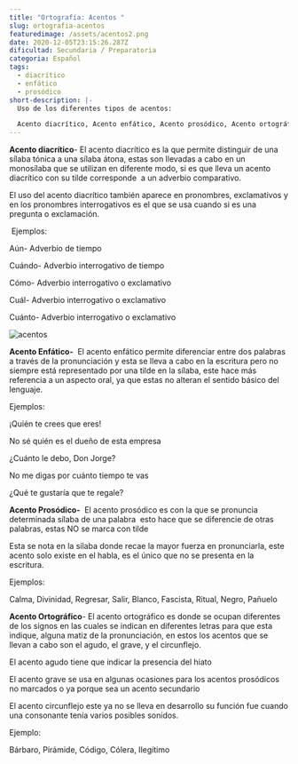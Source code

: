 ```yaml
---
title: "Ortografía: Acentos "
slug: ortografia-acentos
featuredimage: /assets/acentos2.png
date: 2020-12-05T23:15:26.287Z
dificultad: Secundaria / Preparatoria
categoria: Español
tags:
  - diacrítico
  - enfático
  - prosódico
short-description: |-
  Uso de los diferentes tipos de acentos:

  Acento diacrítico, Acento enfático, Acento prosódico, Acento ortográfico.
---
```

**Acento diacrítico**- El acento diacrítico es la que permite distinguir de una sílaba tónica a una sílaba átona, estas son llevadas a cabo en un monosílaba que se utilizan en diferente modo, si es que lleva un acento diacrítico con su tilde corresponde  a un adverbio comparativo.

El uso del acento diacrítico también aparece en pronombres, exclamativos y en los pronombres interrogativos es el que se usa cuando si es una pregunta o exclamación.

 Ejemplos:

Aún- Adverbio de tiempo

Cuándo- Adverbio interrogativo de tiempo

Cómo- Adverbio interrogativo o exclamativo  

Cuál- Adverbio interrogativo o exclamativo 

Cuánto- Adverbio interrogativo o exclamativo 

![acentos ](/assets/acentos.jpg "acentos ")

**Acento Enfático-**  El acento enfático permite diferenciar entre dos palabras a través de la pronunciación y esta se lleva a cabo en la escritura pero no siempre está representado por una tilde en la sílaba, este hace más referencia a un aspecto oral, ya que estas no alteran el sentido básico del lenguaje.

Ejemplos:

¡Quién te crees que eres!

No sé quién es el dueño de esta empresa 

¿Cuánto le debo, Don Jorge?

No me digas por cuánto tiempo te vas 

¿Qué te gustaría que te regale? 

**Acento Prosódico-**  El acento prosódico es con la que se pronuncia determinada sílaba de una palabra  esto hace que se diferencie de otras palabras, estas NO se marca con tilde

Esta se nota en la sílaba donde recae la mayor fuerza en pronunciarla, este acento solo existe en el habla, es el único que no se presenta en la escritura.

Ejemplos:

Calma, Divinidad, Regresar, Salir, Blanco, Fascista, Ritual, Negro, Pañuelo

**Acento Ortográfico**- El acento ortográfico es donde se ocupan diferentes de los signos en las cuales se indican en diferentes letras para que esta indique, alguna matiz de la pronunciación, en estos los acentos que se llevan a cabo son el agudo, el grave, y el circunflejo.

El acento agudo tiene que indicar la presencia del hiato 

El acento grave se usa en algunas ocasiones para los acentos prosódicos no marcados o ya porque sea un acento secundario 

El acento circunflejo este ya no se lleva en desarrollo su función fue cuando una consonante tenía varios posibles sonidos.      

Ejemplo:

Bárbaro, Pirámide, Código, Cólera, Ilegítimo